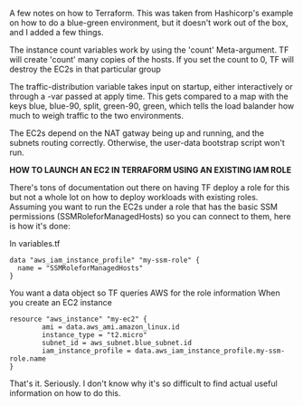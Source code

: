 A few notes on how to Terraform. This was taken from Hashicorp's example on how to do a blue-green environment, but it doesn't work out of the box, and I added a few things.

The instance count variables work by using the 'count' Meta-argument. TF will create 'count' many copies of the hosts. If you set the count to 0, TF will destroy the EC2s in that particular group

The traffic-distribution variable takes input on startup, either interactively or through a -var passed at apply time. This gets compared to a map with the keys blue, blue-90, split, green-90, green, which tells the load balander how much to weigh traffic to the two environments.

The EC2s depend on the NAT gatway being up and running, and the subnets routing correctly. Otherwise, the user-data bootstrap script won't run.

**HOW TO LAUNCH AN EC2 IN TERRAFORM USING AN EXISTING IAM ROLE**

There's tons of documentation out there on having TF deploy a role for this but not a whole lot on how to deploy workloads with existing roles. Assuming you want to run the EC2s under a role that has the basic SSM permissions (SSMRoleforManagedHosts) so you can connect to them, here is how it's done:

In variables.tf
```
data "aws_iam_instance_profile" "my-ssm-role" {
  name = "SSMRoleforManagedHosts"
}
```
You want a data object so TF queries AWS for the role information
When you create an EC2 instance
```
resource "aws_instance" "my-ec2" {
        ami = data.aws_ami.amazon_linux.id
        instance_type = "t2.micro"
        subnet_id = aws_subnet.blue_subnet.id
        iam_instance_profile = data.aws_iam_instance_profile.my-ssm-role.name
}
```
That's it. Seriously. I don't know why it's so difficult to find actual useful information on how to do this.
